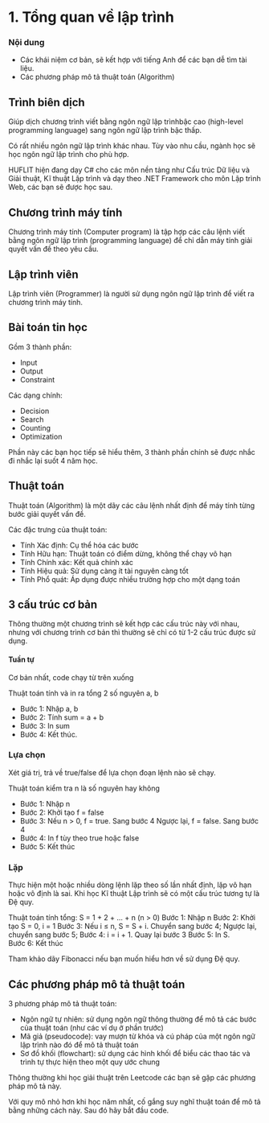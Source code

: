 # 1. Tổng quan về lập trình
### Nội dung

- Các khái niệm cơ bản, sẽ kết hợp với tiếng Anh để các bạn dễ tìm tài liệu.
- Các phương pháp mô tả thuật toán (Algorithm)

## Trình biên dịch

Giúp dịch chương trình viết bằng ngôn ngữ lập trìnhbậc cao (high-level programming language) sang ngôn ngữ lập trình bậc thấp.

Có rất nhiều ngôn ngữ lập trình khác nhau. Tùy vào nhu cầu, ngành học sẽ học ngôn ngữ lập trình cho phù hợp.

HUFLIT hiện đang dạy C# cho các môn nền tảng như Cấu trúc Dữ liệu và Giải thuật, Kĩ thuật Lập trình và dạy theo .NET Framework cho môn Lập trình Web, các bạn sẽ được học sau.

## Chương trình máy tính

Chương trình máy tính (Computer program) là tập hợp các câu lệnh viết bằng ngôn ngữ lập trình (programming language) để chỉ dẫn máy tính giải quyết vấn đề theo yêu cầu.

## Lập trình viên

Lập trình viên (Programmer) là người sử dụng ngôn ngữ lập trình để viết ra chương trình máy tính.

## Bài toán tin học

Gồm 3 thành phần:
- Input
- Output
- Constraint

Các dạng chính:
- Decision
- Search
- Counting
- Optimization

Phần này các bạn học tiếp sẽ hiểu thêm, 3 thành phần chính sẽ được nhắc đi nhắc lại suốt 4 năm học.

## Thuật toán

Thuật toán (Algorithm) là một dãy các câu lệnh nhất định để máy tính từng bước giải quyết vấn đề.

Các đặc trưng của thuật toán:
- Tính Xác định: Cụ thể hóa các bước
- Tính Hữu hạn: Thuật toán có điểm dừng, không thể chạy vô hạn
- Tính Chính xác: Kết quả chính xác
- Tính Hiệu quả: Sử dụng càng ít tài nguyên càng tốt 
- Tính Phổ quát: Áp dụng được nhiều trường hợp cho một dạng toán


## 3 cấu trúc cơ bản

Thông thường một chương trình sẽ kết hợp các cấu trúc này với nhau, nhưng với chương trình cơ bản thì thường sẽ chỉ có từ 1-2 cấu trúc được sử dụng.

#### Tuần tự
Cơ bản nhất, code chạy từ trên xuống

Thuật toán tính và in ra tổng 2 số nguyên a, b 
-  Bước 1: Nhập a, b 
-  Bước 2: Tính sum = a + b 
-  Bước 3: In sum 
-  Bước 4: Kết thúc.

### Lựa chọn
Xét giá trị, trả về true/false để lựa chọn đoạn lệnh nào sẽ chạy.

Thuật toán kiểm tra n là số nguyên hay không
- Bước 1: Nhập n
- Bước 2: Khởi tạo f = false
- Bước 3: 
		Nếu n > 0, f = true. Sang bước 4
		Ngược lại, f = false. Sang bước 4
- Bước 4: In f tùy theo true hoặc false
- Bước 5: Kết thúc

### Lặp
Thực hiện một hoặc nhiều dòng lệnh lặp theo số lần nhất định, lặp vô hạn hoặc vô định là sai. 
Khi học Kĩ thuật Lập trình sẽ có một cấu trúc tương tự là Đệ quy.

Thuật toán tính tổng:
S = 1 + 2 + ... + n (n > 0)
Bước 1: Nhập n 
Bước 2: Khởi tạo S = 0, i = 1 
Bước 3: Nếu i ≤ n, S = S + i. Chuyển sang bước 4;
     Ngược lại, chuyển sang bước 5; 
Bước 4: i = i + 1. Quay lại bước 3 
Bước 5: In S.  
Bước 6: Kết thúc

Tham khảo dãy Fibonacci nếu bạn muốn hiểu hơn về sử dụng Đệ quy.

## Các phương pháp mô tả thuật toán

3 phương pháp mô tả thuật toán:
- Ngôn ngữ tự nhiên: sử dụng ngôn ngữ thông thường để mô tả các bước của thuật toán (như các ví dụ ở phần trước) 
- Mã giả (pseudocode): vay mượn từ khóa và cú pháp của một ngôn ngữ lập trình nào đó để mô tả thuật toán 
- Sơ đồ khối (flowchart): sử dụng các hình khối để biểu các thao tác và trình tự thực hiện theo một quy ước chung

Thông thường khi học giải thuật trên Leetcode các bạn sẽ gặp các phương pháp mô tả này. 

Với quy mô nhỏ hơn khi học năm nhất, cố gắng suy nghĩ thuật toán để mô tả bằng những cách này. Sau đó hãy bắt đầu code.

